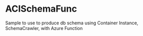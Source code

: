 # ACISchemaFunc
Sample to use to produce db schema using Container Instance, SchemaCrawler, with Azure Function
